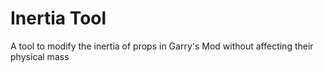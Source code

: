 # Inertia Tool
 A tool to modify the inertia of props in Garry's Mod without affecting their physical mass

